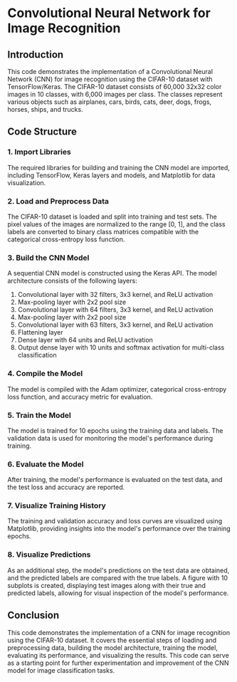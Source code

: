 # Convolutional Neural Network for Image Recognition

## Introduction
This code demonstrates the implementation of a Convolutional Neural Network (CNN) for image recognition using the CIFAR-10 dataset with TensorFlow/Keras. The CIFAR-10 dataset consists of 60,000 32x32 color images in 10 classes, with 6,000 images per class. The classes represent various objects such as airplanes, cars, birds, cats, deer, dogs, frogs, horses, ships, and trucks.

## Code Structure

### 1. Import Libraries
The required libraries for building and training the CNN model are imported, including TensorFlow, Keras layers and models, and Matplotlib for data visualization.

### 2. Load and Preprocess Data
The CIFAR-10 dataset is loaded and split into training and test sets. The pixel values of the images are normalized to the range [0, 1], and the class labels are converted to binary class matrices compatible with the categorical cross-entropy loss function.

### 3. Build the CNN Model
A sequential CNN model is constructed using the Keras API. The model architecture consists of the following layers:

1. Convolutional layer with 32 filters, 3x3 kernel, and ReLU activation
2. Max-pooling layer with 2x2 pool size
3. Convolutional layer with 64 filters, 3x3 kernel, and ReLU activation
4. Max-pooling layer with 2x2 pool size
5. Convolutional layer with 63 filters, 3x3 kernel, and ReLU activation
6. Flattening layer
7. Dense layer with 64 units and ReLU activation
8. Output dense layer with 10 units and softmax activation for multi-class classification

### 4. Compile the Model
The model is compiled with the Adam optimizer, categorical cross-entropy loss function, and accuracy metric for evaluation.

### 5. Train the Model
The model is trained for 10 epochs using the training data and labels. The validation data is used for monitoring the model's performance during training.

### 6. Evaluate the Model
After training, the model's performance is evaluated on the test data, and the test loss and accuracy are reported.

### 7. Visualize Training History
The training and validation accuracy and loss curves are visualized using Matplotlib, providing insights into the model's performance over the training epochs.

### 8. Visualize Predictions
As an additional step, the model's predictions on the test data are obtained, and the predicted labels are compared with the true labels. A figure with 10 subplots is created, displaying test images along with their true and predicted labels, allowing for visual inspection of the model's performance.

## Conclusion
This code demonstrates the implementation of a CNN for image recognition using the CIFAR-10 dataset. It covers the essential steps of loading and preprocessing data, building the model architecture, training the model, evaluating its performance, and visualizing the results. This code can serve as a starting point for further experimentation and improvement of the CNN model for image classification tasks.
